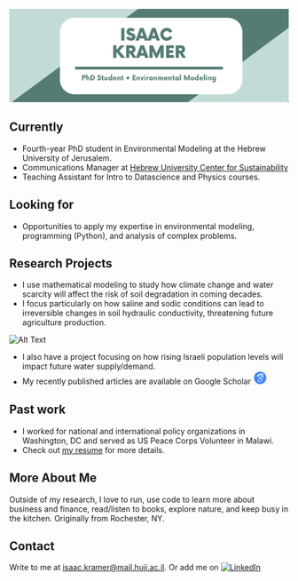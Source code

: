 ![Isaac Kramer Banner Image](banner.png)
<!-- <h2 align='center'>Lakshmanan Meiyappan @ Laxmena</h2>
<p align='center'><b>Graduate Student at University of Illinois at Chicago</b></p> -->

<!-- [![GitHub followers](https://img.shields.io/github/followers/laxmena.svg?style=social&label=Follow)](https://github.com/laxmena?tab=followers) -->

<h2>Currently</h2>

- Fourth-year PhD student in Environmental Modeling at the Hebrew University of Jerusalem. 
- Communications Manager at [Hebrew University Center for Sustainability](https://sustainability.huji.ac.il/)
- Teaching Assistant for Intro to Datascience and Physics courses.

<h2>Looking for</h2>

- Opportunities to apply my expertise in environmental modeling, programming (Python), and analysis of complex problems.

<h2>Research Projects </h2>

- I use mathematical modeling to study how climate change and water scarcity will affect the risk of soil degradation in coming decades. 
- I focus particularly on how saline and sodic conditions can lead to irreversible changes in soil hydraulic conductivity, threatening future agriculture production.

![Alt Text](movie.gif)

- I also have a project focusing on how rising Israeli population levels will impact future water supply/demand.
- My recently published articles are available on Google Scholar [<img src="google-scholar.png" width="25">](https://scholar.google.com/citations?user=ofAXJ1sAAAAJ&hl=en) 


<h2>Past work</h2>

- I worked for national and international policy organizations in Washington, DC and served as US Peace Corps Volunteer in Malawi.
- Check out [my resume](https://drive.google.com/file/d/1VylYvDixBbrfSL8n284RNk0OL_XT38BO/view?usp=sharing) for more details.


<!-- __Check out my GitHub repositories:__

<div>
  <p>
    <a href="https://github.com/laxmena/PyCalendly">
      <img src="https://github-readme-stats.vercel.app/api/pin/?username=laxmena&repo=PyCalendly" alt="GitHub Stats" />
    </a>
    <a href="https://github.com/laxmena/CloudOrg-Simulator">
      <img src="https://github-readme-stats.vercel.app/api/pin/?username=laxmena&repo=CloudOrg-Simulator" alt="GitHub Stats" />
    </a>
  </p>
</div>

<div> -->

  


<h2> More About Me</h2>

Outside of my research, I love to run, use code to learn more about business and finance, read/listen to books, explore nature, and keep busy in the kitchen. Originally from Rochester, NY.

<h2> Contact</h2>

 Write to me at [isaac.kramer@mail.huji.ac.il](mailto:isaac.kramer@mail.huji.ac.il). Or add me on 
<a href="https://www.linkedin.com/in/lakshmanan-meiyappan/">![LinkedIn](https://img.shields.io/badge/LinkedIn-0077B5?style=for-the-badge&logo=linkedin&logoColor=white)</a>

